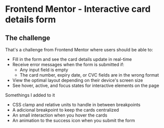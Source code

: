 # Frontend Mentor - Interactive card details form

## The challenge

That's a challenge from Frontend Mentor where users should be able to:
- Fill in the form and see the card details update in real-time
- Receive error messages when the form is submitted if:
  - Any input field is empty
  - The card number, expiry date, or CVC fields are in the wrong format
- View the optimal layout depending on their device's screen size
- See hover, active, and focus states for interactive elements on the page

Somethings I added to it
- CSS clamp and relative units to handle in between breakpoints
- A adicional breakpoint to keep the cards centralized
- An small interaction when you hover the cards
- An animation to the success icon when you submit the form
